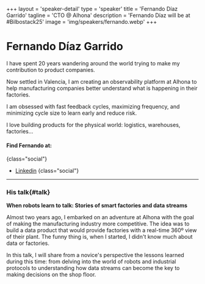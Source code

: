 +++
layout = 'speaker-detail'
type = 'speaker'
title = 'Fernando Díaz Garrido'
tagline = 'CTO @ Alhona'
description = 'Fernando Díaz will be at #Bilbostack25'
image = 'img/speakers/fernando.webp'
+++

# Fernando Díaz Garrido

I have spent 20 years wandering around the world trying to make my contribution to product companies.

Now settled in Valencia, I am creating an observability platform at Alhona to help manufacturing companies better understand what is happening in their factories.

I am obsessed with fast feedback cycles, maximizing frequency, and minimizing cycle size to learn early and reduce risk.

I love building products for the physical world: logistics, warehouses, factories...

#### Find Fernando at:

{class="social"}

- [Linkedin](https://www.linkedin.com/in/fernando-diaz-garrido/)
  {class="social"}

---  

### His talk{#talk}
**When robots learn to talk: Stories of smart factories and data streams**

Almost two years ago, I embarked on an adventure at Alhona with the goal of making the manufacturing industry more competitive. The idea was to build a data product that would provide factories with a real-time 360º view of their plant. The funny thing is, when I started, I didn't know much about data or factories.

In this talk, I will share from a novice's perspective the lessons learned during this time: from delving into the world of robots and industrial protocols to understanding how data streams can become the key to making decisions on the shop floor.
